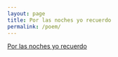```yaml
---
layout: page
title: Por las noches yo recuerdo
permalink: /poem/
---
```


[Por las noches yo recuerdo](/poem/2018/10/28/por-las-noches-yo-recuerdo.html)
